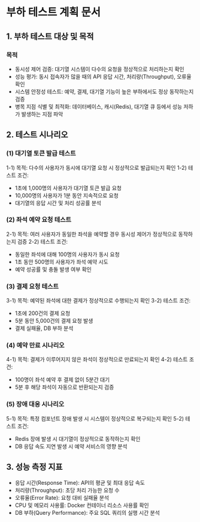 # 부하 테스트 계획 문서
## 1. 부하 테스트 대상 및 목적
### 목적
- 동시성 제어 검증: 대기열 시스템이 다수의 요청을 정상적으로 처리하는지 확인
- 성능 평가: 동시 접속자가 많을 때의 API 응답 시간, 처리량(Throughput), 오류율 확인
- 시스템 안정성 테스트: 예약, 결제, 대기열 기능이 높은 부하에서도 정상 동작하는지 검증
- 병목 지점 식별 및 최적화: 데이터베이스, 캐시(Redis), 대기열 큐 등에서 성능 저하가 발생하는 지점 파악
## 2. 테스트 시나리오
### (1) 대기열 토큰 발급 테스트
1-1) 목적: 다수의 사용자가 동시에 대기열 요청 시 정상적으로 발급되는지 확인
1-2) 테스트 조건:
- 1초에 1,000명의 사용자가 대기열 토큰 발급 요청
- 10,000명의 사용자가 1분 동안 지속적으로 요청
- 대기열의 응답 시간 및 처리 성공률 분석
### (2) 좌석 예약 요청 테스트
2-1) 목적: 여러 사용자가 동일한 좌석을 예약할 경우 동시성 제어가 정상적으로 동작하는지 검증
2-2) 테스트 조건:
- 동일한 좌석에 대해 100명의 사용자가 동시 요청
- 1초 동안 500명의 사용자가 좌석 예약 시도
- 예약 성공률 및 충돌 발생 여부 확인
### (3) 결제 요청 테스트
3-1) 목적: 예약된 좌석에 대한 결제가 정상적으로 수행되는지 확인
3-2) 테스트 조건:
- 1초에 200건의 결제 요청
- 5분 동안 5,000건의 결제 요청 발생
- 결제 실패율, DB 부하 분석
### (4) 예약 만료 시나리오
4-1) 목적: 결제가 이루어지지 않은 좌석이 정상적으로 만료되는지 확인
4-2) 테스트 조건:
- 100명이 좌석 예약 후 결제 없이 5분간 대기
- 5분 후 해당 좌석이 자동으로 반환되는지 검증
### (5) 장애 대응 시나리오
5-1) 목적: 특정 컴포넌트 장애 발생 시 시스템이 정상적으로 복구되는지 확인
5-2) 테스트 조건:
- Redis 장애 발생 시 대기열이 정상적으로 동작하는지 확인
- DB 응답 속도 지연 발생 시 예약 서비스의 영향 분석

## 3. 성능 측정 지표
- 응답 시간(Response Time): API의 평균 및 최대 응답 속도
- 처리량(Throughput): 초당 처리 가능한 요청 수
- 오류율(Error Rate): 요청 대비 실패율 분석
- CPU 및 메모리 사용률: Docker 컨테이너 리소스 사용률 확인
- DB 부하(Query Performance): 주요 SQL 쿼리의 실행 시간 분석
